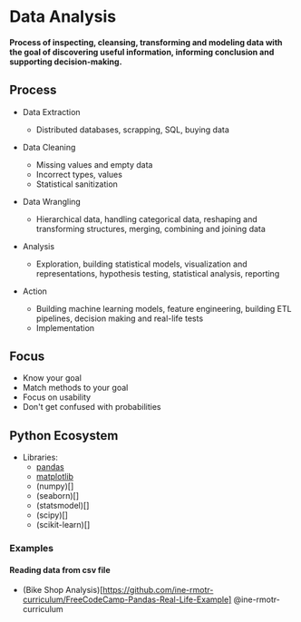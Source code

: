 # Data Analysis
#### Process of inspecting, cleansing, transforming and modeling data with the goal of discovering useful information, informing conclusion and supporting decision-making.

## Process
* Data Extraction
  * Distributed databases, scrapping, SQL, buying data

* Data Cleaning
  * Missing values and empty data
  * Incorrect types, values
  * Statistical sanitization

* Data Wrangling
  * Hierarchical data, handling categorical data, reshaping and transforming structures, merging, combining and joining data

* Analysis
  * Exploration, building statistical models, visualization and representations, hypothesis testing, statistical analysis, reporting

* Action
  * Building machine learning models, feature engineering, building ETL pipelines, decision making and real-life tests
  * Implementation


## Focus
* Know your goal
* Match methods to your goal
* Focus on usability
* Don't get confused with probabilities


## Python Ecosystem
  * Libraries:
    * [pandas](https://github.com/ine-rmotr-curriculum/FreeCodeCamp-Pandas-Real-Life-Example)
    * [matplotlib](https://matplotlib.org/stable/contents.html)
    * (numpy)[]
    * (seaborn)[]
    * (statsmodel)[]
    * (scipy)[]
    * (scikit-learn)[]


### Examples

#### Reading data from csv file

* (Bike Shop Analysis)[https://github.com/ine-rmotr-curriculum/FreeCodeCamp-Pandas-Real-Life-Example] @ine-rmotr-curriculum 

